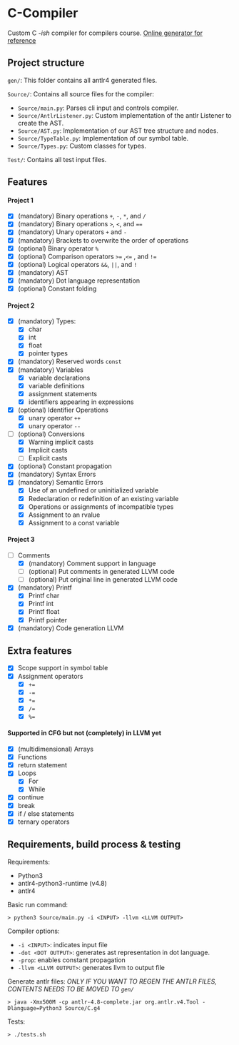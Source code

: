 # C-Compiler
Custom C _-ish_ compiler for compilers course.
[Online generator for reference](http://ellcc.org/demo/index.cgi)

## Project structure
`gen/`:
This folder contains all antlr4 generated files.

`Source/`:
Contains all source files for the compiler:
- `Source/main.py`:
Parses cli input and controls compiler.
- `Source/AntlrListener.py`:
Custom implementation of the antlr Listener to create the AST.
- `Source/AST.py`:
Implementation of our AST tree structure and nodes.
- `Source/TypeTable.py`:
Implementation of our symbol table.
- `Source/Types.py`:
Custom classes for types.

`Test/`:
Contains all test input files.

## Features
#### Project 1
- [x] (mandatory) Binary operations `+`, `-`, `*`, and `/`
- [x] (mandatory) Binary operations `>`, `<`, and `==`
- [x] (mandatory) Unary operators `+` and `-`
- [x] (mandatory) Brackets to overwrite the order of operations
- [x] (optional) Binary operator `%`
- [x] (optional) Comparison operators `>=` ,`<=` , and `!=`
- [x] (optional) Logical operators `&&`, `||`, and `!`
- [x] (mandatory) AST
- [x] (mandatory) Dot language representation
- [x] (optional) Constant folding

#### Project 2
- [x] (mandatory) Types:
    - [x] char
    - [x] int
    - [x] float
    - [x] pointer types
- [x] (mandatory) Reserved words `const`
- [x] (mandatory) Variables
    - [x] variable declarations
    - [x] variable definitions
    - [x] assignment statements
    - [x] identifiers appearing in expressions
- [x] (optional) Identifier Operations 
    - [x] unary operator `++` 
    - [x] unary operator `--`
- [ ] (optional) Conversions
    - [x] Warning implicit casts
    - [x] Implicit casts
    - [ ] Explicit casts
- [x] (optional) Constant propagation
- [x] (mandatory) Syntax Errors
- [x] (mandatory) Semantic Errors
    - [x] Use of an undefined or uninitialized variable
    - [x] Redeclaration or redefinition of an existing variable
    - [x] Operations or assignments of incompatible types
    - [x] Assignment to an rvalue
    - [x] Assignment to a const variable

#### Project 3
- [ ] Comments
    - [x] (mandatory) Comment support in language
    - [ ] (optional) Put comments in generated LLVM code
    - [ ] (optional) Put original line in generated LLVM code
- [x] (mandatory) Printf
    - [x] Printf char
    - [x] Printf int
    - [x] Printf float
    - [x] Printf pointer
- [x] (mandatory) Code generation LLVM

## Extra features
- [x] Scope support in symbol table
- [x] Assignment operators
    - [x] `+=`
    - [x] `-=`
    - [x] `*=`
    - [x] `/=`
    - [x] `%=`

#### Supported in CFG but not (completely) in LLVM yet
- [x] (multidimensional) Arrays
- [x] Functions
- [x] return statement
- [x] Loops
    - [x] For
    - [x] While
- [x] continue
- [x] break
- [x] if / else statements
- [x] ternary operators

## Requirements, build process & testing
Requirements:
- Python3
- antlr4-python3-runtime (v4.8)
- antlr4

Basic run command:

    > python3 Source/main.py -i <INPUT> -llvm <LLVM OUTPUT>

Compiler options:
- `-i <INPUT>`: indicates input file
- `-dot <DOT OUTPUT>`: generates ast representation in dot language.
- `-prop`: enables constant propagation
- `-llvm <LLVM OUTPUT>`: generates llvm to output file

Generate antlr files:
_ONLY IF YOU WANT TO REGEN THE ANTLR FILES, CONTENTS NEEDS TO BE MOVED TO `gen/`_

    > java -Xmx500M -cp antlr-4.8-complete.jar org.antlr.v4.Tool -Dlanguage=Python3 Source/C.g4

Tests:

    > ./tests.sh
    